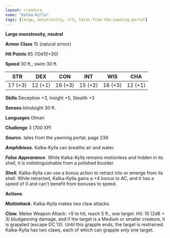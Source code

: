 ```yaml
---
layout: creature
name: "Kalka-Kylla"
tags: [large, monstrosity, cr3, tales-from-the-yawning-portal]
---
```


**Large monstrosity, neutral**

**Armor Class** 15 (natural armor)

**Hit Points** 85 (10d10+30)

**Speed** 30 ft., swim 30 ft.

|   STR   |   DEX   |   CON   |   INT   |   WIS   |   CHA   |
|:-----:|:-----:|:-----:|:-----:|:-----:|:-----:|
| 17 (+3) | 12 (+1) | 16 (+3) | 15 (+2) | 16 (+3) | 12 (+1) |

**Skills** Deception +3, Insight +5, Stealth +3

**Senses** blindsight 30 ft.

**Languages** Olman

**Challenge** 3 (700 XP)

***Source.*** tales from the yawning portal,  page 238

***Amphibious.*** Kalka-Kylla can breathe air and water.

***False Appearance.*** While Kalka-Kylla remains motionless and hidden in its shell, it is indistinguishable from a polished boulder.

***Shell.*** Kalka-Kylla can use a bonus action to retract into or emerge from its shell. While retracted, Kalka-Kylla gains a +4 bonus to AC, and it has a speed of 0 and can't benefit from bonuses to speed.

**Actions**

***Multiattack.*** Kalka-Kylla makes two claw attacks.

***Claw.*** Melee Weapon Attack: +5 to hit, reach 5 ft., one target. Hit: 10 (2d6 + 3) bludgeoning damage, and if the target is a Medium or smaller creature, it is grappled (escape DC 13). Until this grapple ends, the target is restrained. Kalka-Kylla has two claws, each of which can grapple only one target.

